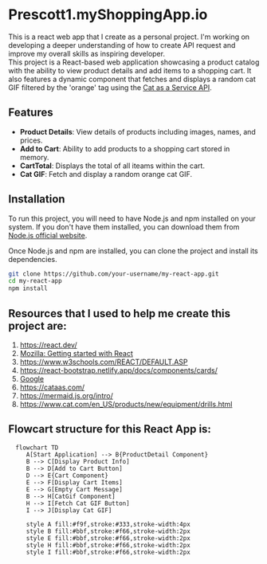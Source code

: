 # Prescott1.myShoppingApp.io
This is a react web app that I create as a personal project. I'm working on developing a deeper understanding of how to create API request and improve my overall skills as inspiring developer.  
This project is a React-based web application showcasing a product catalog with the ability to view product details and add items to a shopping cart. It also features a dynamic component that fetches and displays a random cat GIF filtered by the 'orange' tag using the [Cat as a Service API](https://cataas.com/).

## Features

- **Product Details**: View details of products including images, names, and prices.
- **Add to Cart**: Ability to add products to a shopping cart stored in memory.
- **CartTotal**: Displays the total of all iteams within the cart.
- **Cat GIF**: Fetch and display a random orange cat GIF.

## Installation

To run this project, you will need to have Node.js and npm installed on your system. If you don't have them installed, you can download them from [Node.js official website](https://nodejs.org/).

Once Node.js and npm are installed, you can clone the project and install its dependencies.

```sh
git clone https://github.com/your-username/my-react-app.git
cd my-react-app
npm install
```

## Resources that I used to help me create this project are:
1) https://react.dev/
2) [Mozilla: Getting started with React](https://developer.mozilla.org/en-US/docs/Learn/Tools_and_testing/Client-side_JavaScript_frameworks/React_getting_started)
3) https://www.w3schools.com/REACT/DEFAULT.ASP
4) https://react-bootstrap.netlify.app/docs/components/cards/
5) [Google](https://www.google.com)
6) https://cataas.com/
7) https://mermaid.js.org/intro/
8) https://www.cat.com/en_US/products/new/equipment/drills.html

## Flowcart structure for this React App is:
```
  flowchart TD
     A[Start Application] --> B{ProductDetail Component}
     B --> C[Display Product Info]
     B --> D[Add to Cart Button]
     D --> E{Cart Component}
     E --> F[Display Cart Items]
     E --> G[Empty Cart Message]
     B --> H[CatGif Component]
     H --> I[Fetch Cat GIF Button]
     I --> J[Display Cat GIF]
  
     style A fill:#f9f,stroke:#333,stroke-width:4px
     style B fill:#bbf,stroke:#f66,stroke-width:2px
     style E fill:#bbf,stroke:#f66,stroke-width:2px
     style H fill:#bbf,stroke:#f66,stroke-width:2px
     style I fill:#bbf,stroke:#f66,stroke-width:2px
```

